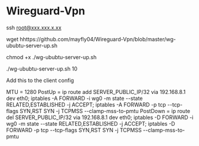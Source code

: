 # Wireguard-Vpn

ssh root@xxx.xxx.x.xx

wget hhttps://github.com/mayfly04/Wireguard-Vpn/blob/master/wg-ububtu-server-up.sh

chmod +x ./wg-ububtu-server-up.sh

./wg-ububtu-server-up.sh 10


Add this to the client config

MTU = 1280
PostUp = ip route add SERVER_PUBLIC_IP/32 via 192.168.8.1 dev eth0; iptables -A FORWARD -i wg0 -m state --state RELATED,ESTABLISHED -j ACCEPT; iptables -A FORWARD -p tcp --tcp-flags SYN,RST SYN -j TCPMSS --clamp-mss-to-pmtu
PostDown = ip route del SERVER_PUBLIC_IP/32 via 192.168.8.1 dev eth0; iptables -D FORWARD -i wg0 -m state --state RELATED,ESTABLISHED -j ACCEPT; iptables -D FORWARD -p tcp --tcp-flags SYN,RST SYN -j TCPMSS --clamp-mss-to-pmtu


